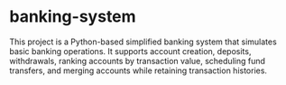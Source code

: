 # banking-system
This project is a Python-based simplified banking system that simulates basic banking operations. It supports account creation, deposits, withdrawals, ranking accounts by transaction value, scheduling fund transfers, and merging accounts while retaining transaction histories.

